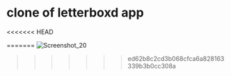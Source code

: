 # clone of letterboxd app
<<<<<<< HEAD

=======
![Screenshot_20](https://user-images.githubusercontent.com/59258830/141299919-dad9cbec-9917-4976-a4c0-0bddb42a4b89.png)
>>>>>>> ed62b8c2cd3b068cfca6a828163339b3b0cc308a
